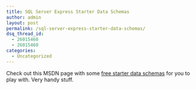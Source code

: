 ```yaml
---
title: SQL Server Express Starter Data Schemas
author: admin
layout: post
permalink: /sql-server-express-starter-data-schemas/
dsq_thread_id:
  - 26015460
  - 26015460
categories:
  - Uncategorized
---
```

Check out this MSDN page with some [free starter data schemas][1] for you to play with. Very handy stuff. </p>

 [1]: http://msdn.microsoft.com/vstudio/express/sql/dataschema/default.aspx